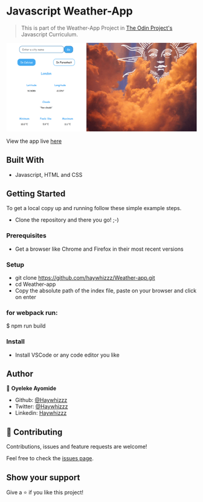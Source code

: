 # Javascript Weather-App

> This is part of the Weather-App Project in [The Odin Project's](https://www.theodinproject.com/courses/javascript/lessons/weather-app?ref=lnav) Javascript Curriculum.

![screenshot](./img/screenshot.png)

View the app live [here](https://rawcdn.githack.com/Haywhizzz/Weather-App/5b3aca82f3624d961ed43516ca050361ec1f2866/dist/index.html)

## Built With

- Javascript, HTML and CSS

## Getting Started

To get a local copy up and running follow these simple example steps.

- Clone the repository and there you go! ;-)

### Prerequisites

- Get a browser like Chrome and Firefox in their most recent versions

### Setup

- git clone https://github.com/haywhizzz/Weather-app.git
- cd Weather-app
- Copy the absolute path of the index file, paste on your browser and click on enter

### for webpack run:

\$ npm run build

### Install

- Install VSCode or any code editor you like

## Author

👤 **Oyeleke Ayomide**

- Github: [@Haywhizzz](https://github.com/Haywhizzz)
- Twitter: [@Haywhizzz](https://twitter.com/Haywhizzz)
- Linkedin: [Haywhizzz](https://www.linkedin.com/in/oyelekeayomide)

## 🤝 Contributing

Contributions, issues and feature requests are welcome!

Feel free to check the [issues page](https://github.com/haywhizzz/Weather-app/issues).

## Show your support

Give a ⭐️ if you like this project!